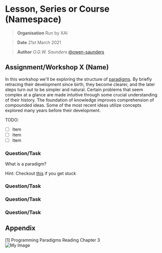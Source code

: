 <!-- A full markdown cheat sheet can be found here: https://www.markdownguide.org/assets/markdown-cheat-sheet.md -->
  
# Lesson, Series or Course (Namespace)

<!-- Run by: Organisation -->
> **Organisation** Run by XAI

<!-- (Week,) Date and Author -->
> **Date** 21st March 2021  

> **Author** *O.G.W. Saunders* [@owen-saunders](https://github.com/owen-saunders)

## Assignment/Workshop X (Name)

<!-- Include a brief or short description of the contents and/or expected requirements -->

In this workshop we'll be exploring the structure of [paradigms][1]. By briefly retracing their development since birth, they become clearer,
and the later steps turn out to be simpler and natural. Certain problems that seem complex at a glance are made intuitive through some crucial
understanding of their history. The foundation of knowledge improves comprehension of compounded ideas. Some of the most recent ideas utilize
concepts explored many years before their development.

<!-- Optionally include a checklist -->
TODO:
- [ ] Item
- [ ] Item
- [ ] Item

### Question/Task

<!-- Provide a description alongside the question -->
What is a paradigm?

<!-- It is best to include expected result(s) for difficult tasks -->
Hint: Checkout [this]() if you get stuck
### Question/Task

### Question/Task

### Question/Task

## Appendix

<!-- Resources, Reading and Additional Material/Extended Work -->
\[1\] Programming Paradigms Reading Chapter 3    
![My Image](https://images-na.ssl-images-amazon.com/images/I/41CJ4UFE0HL._SX325_BO1,204,203,200_.jpg)

<!-- References (Hidden) -->
[1]: https://en.wikipedia.org/wiki/Paradigm "Paradigm"

<!-- Reference all material that is not original, whether it is a paper, code or article, like so:
[1]: https://en.wikipedia.org/wiki/Hobbit#Lifestyle
[1]: https://en.wikipedia.org/wiki/Hobbit#Lifestyle "Hobbit lifestyles"
In text: [My Reference][1] -->

<!-- Do not put URLs/URIs within the body of the document like this except for images:
[My Bad Reference](https://en.wikipedia.org/wiki/Hobbit#Lifestyle) -->
